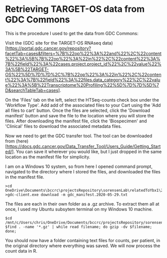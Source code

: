 # Retrieving TARGET-OS data from GDC Commons

This is the procedure I used to get the data from GDC Commons:

Visit the (GDC site for the TARGET-OS RNAseq data)[https://portal.gdc.cancer.gov/repository?facetTab=cases&filters=%7B%22op%22%3A%22and%22%2C%22content%22%3A%5B%7B%22op%22%3A%22in%22%2C%22content%22%3A%7B%22field%22%3A%22cases.project.project_id%22%2C%22value%22%3A%5B%22TARGET-OS%22%5D%7D%7D%2C%7B%22op%22%3A%22in%22%2C%22content%22%3A%7B%22field%22%3A%22files.data_category%22%2C%22value%22%3A%5B%22Transcriptome%20Profiling%22%5D%7D%7D%5D%7D&searchTableTab=cases].

On the 'Files' tab on the left, select the HTSeq-counts check box under the 'Workflow Type'. Add add of the associated files to your Cart using the 'Add all files to cart' button. Once the files are selected, click the 'Download manifest' button and save the file to the location where you will store the files. After downloading the manifest file, click the 'Biospecimen' and 'Clinical' files to download the associated metadata files.

Now we need to get the GDC transfer tool. The tool can be downloaded from (here)[https://docs.gdc.cancer.gov/Data_Transfer_Tool/Users_Guide/Getting_Started/]. You can save it wherever you would like, but I just dropped in the same location as the manifest file for simplicity.

I am on a Windows 10 system, so from here I opened command prompt, navigated to the directory where I stored the files, and downloaded the files in the manifest file.

```
>cd OneDrive\Documents\bccrc\projectsRepository\sorensenLab\relatedToYbx1\20200601_explorationYbx1SurvivalOsTarget
>gdc-client.exe download -m gdc_manifest.2020-05-29.txt
```

The files are each in their own folder as a .gz archive. To extract them all at once, I used my Ubuntu subsytem terminal on my Windows 10 machine.

```
$cd /mnt/c/Users/chris/OneDrive/Documents/bccrc/projectsRepository/sorensenLab/relatedToYbx1/20200601_explorationYbx1SurvivalOsTarget/
$find . -name '*.gz' | while read filename; do gzip -dv $filename; done;
```

You should now have a folder containing text files for counts, per patient, in the original directory where everything was saved. We will now process the count data in R.
